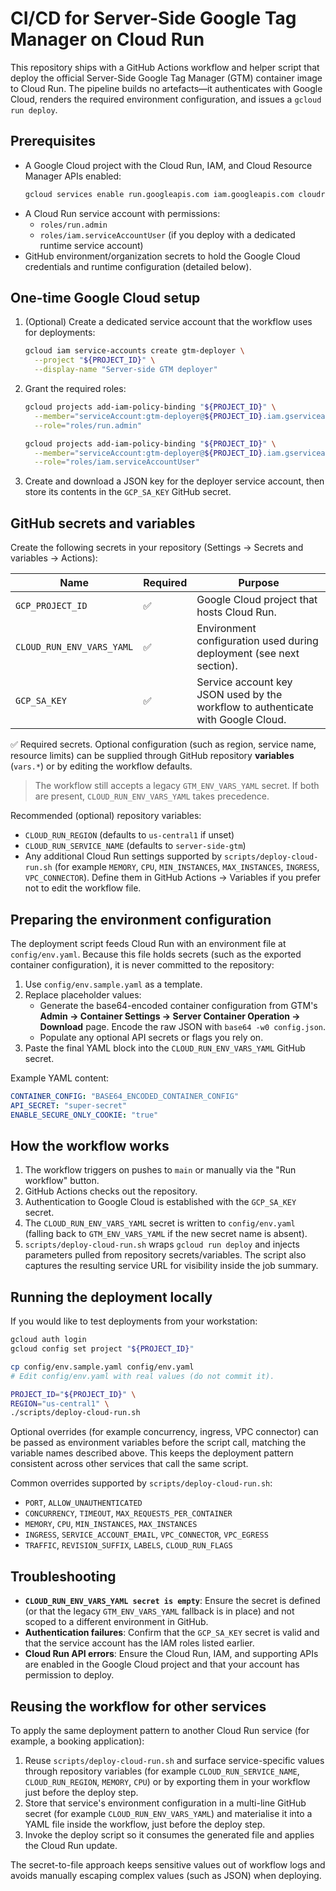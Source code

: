 # CI/CD for Server-Side Google Tag Manager on Cloud Run

This repository ships with a GitHub Actions workflow and helper script that deploy the official Server-Side Google Tag Manager (GTM) container image to Cloud Run. The pipeline builds no artefacts—it authenticates with Google Cloud, renders the required environment configuration, and issues a `gcloud run deploy`.

## Prerequisites

- A Google Cloud project with the Cloud Run, IAM, and Cloud Resource Manager APIs enabled:
  ```bash
  gcloud services enable run.googleapis.com iam.googleapis.com cloudresourcemanager.googleapis.com
  ```
- A Cloud Run service account with permissions:
  - `roles/run.admin`
  - `roles/iam.serviceAccountUser` (if you deploy with a dedicated runtime service account)
- GitHub environment/organization secrets to hold the Google Cloud credentials and runtime configuration (detailed below).

## One-time Google Cloud setup

1. (Optional) Create a dedicated service account that the workflow uses for deployments:
   ```bash
   gcloud iam service-accounts create gtm-deployer \
     --project "${PROJECT_ID}" \
     --display-name "Server-side GTM deployer"
   ```
2. Grant the required roles:
   ```bash
   gcloud projects add-iam-policy-binding "${PROJECT_ID}" \
     --member="serviceAccount:gtm-deployer@${PROJECT_ID}.iam.gserviceaccount.com" \
     --role="roles/run.admin"

   gcloud projects add-iam-policy-binding "${PROJECT_ID}" \
     --member="serviceAccount:gtm-deployer@${PROJECT_ID}.iam.gserviceaccount.com" \
     --role="roles/iam.serviceAccountUser"
   ```
3. Create and download a JSON key for the deployer service account, then store its contents in the `GCP_SA_KEY` GitHub secret.

## GitHub secrets and variables

Create the following secrets in your repository (Settings → Secrets and variables → Actions):

| Name | Required | Purpose |
| ---- | -------- | ------- |
| `GCP_PROJECT_ID` | ✅ | Google Cloud project that hosts Cloud Run. |
| `CLOUD_RUN_ENV_VARS_YAML` | ✅ | Environment configuration used during deployment (see next section). |
| `GCP_SA_KEY` | ✅ | Service account key JSON used by the workflow to authenticate with Google Cloud. |

✅ Required secrets. Optional configuration (such as region, service name, resource limits) can be supplied through GitHub repository **variables** (`vars.*`) or by editing the workflow defaults.

> The workflow still accepts a legacy `GTM_ENV_VARS_YAML` secret. If both are present, `CLOUD_RUN_ENV_VARS_YAML` takes precedence.

Recommended (optional) repository variables:

- `CLOUD_RUN_REGION` (defaults to `us-central1` if unset)
- `CLOUD_RUN_SERVICE_NAME` (defaults to `server-side-gtm`)
- Any additional Cloud Run settings supported by `scripts/deploy-cloud-run.sh` (for example `MEMORY`, `CPU`, `MIN_INSTANCES`, `MAX_INSTANCES`, `INGRESS`, `VPC_CONNECTOR`). Define them in GitHub Actions → Variables if you prefer not to edit the workflow file.

## Preparing the environment configuration

The deployment script feeds Cloud Run with an environment file at `config/env.yaml`. Because this file holds secrets (such as the exported container configuration), it is never committed to the repository:

1. Use `config/env.sample.yaml` as a template.
2. Replace placeholder values:
   - Generate the base64-encoded container configuration from GTM's **Admin → Container Settings → Server Container Operation → Download** page. Encode the raw JSON with `base64 -w0 config.json`.
   - Populate any optional API secrets or flags you rely on.
3. Paste the final YAML block into the `CLOUD_RUN_ENV_VARS_YAML` GitHub secret.

Example YAML content:

```yaml
CONTAINER_CONFIG: "BASE64_ENCODED_CONTAINER_CONFIG"
API_SECRET: "super-secret"
ENABLE_SECURE_ONLY_COOKIE: "true"
```

## How the workflow works

1. The workflow triggers on pushes to `main` or manually via the "Run workflow" button.
2. GitHub Actions checks out the repository.
3. Authentication to Google Cloud is established with the `GCP_SA_KEY` secret.
4. The `CLOUD_RUN_ENV_VARS_YAML` secret is written to `config/env.yaml` (falling back to `GTM_ENV_VARS_YAML` if the new secret name is absent).
5. `scripts/deploy-cloud-run.sh` wraps `gcloud run deploy` and injects parameters pulled from repository secrets/variables. The script also captures the resulting service URL for visibility inside the job summary.

## Running the deployment locally

If you would like to test deployments from your workstation:

```bash
gcloud auth login
gcloud config set project "${PROJECT_ID}"

cp config/env.sample.yaml config/env.yaml
# Edit config/env.yaml with real values (do not commit it).

PROJECT_ID="${PROJECT_ID}" \
REGION="us-central1" \
./scripts/deploy-cloud-run.sh
```

Optional overrides (for example concurrency, ingress, VPC connector) can be passed as environment variables before the script call, matching the variable names described above. This keeps the deployment pattern consistent across other services that call the same script.

Common overrides supported by `scripts/deploy-cloud-run.sh`:

- `PORT`, `ALLOW_UNAUTHENTICATED`
- `CONCURRENCY`, `TIMEOUT`, `MAX_REQUESTS_PER_CONTAINER`
- `MEMORY`, `CPU`, `MIN_INSTANCES`, `MAX_INSTANCES`
- `INGRESS`, `SERVICE_ACCOUNT_EMAIL`, `VPC_CONNECTOR`, `VPC_EGRESS`
- `TRAFFIC`, `REVISION_SUFFIX`, `LABELS`, `CLOUD_RUN_FLAGS`

## Troubleshooting

- **`CLOUD_RUN_ENV_VARS_YAML secret is empty`**: Ensure the secret is defined (or that the legacy `GTM_ENV_VARS_YAML` fallback is in place) and not scoped to a different environment in GitHub.
- **Authentication failures**: Confirm that the `GCP_SA_KEY` secret is valid and that the service account has the IAM roles listed earlier.
- **Cloud Run API errors**: Ensure the Cloud Run, IAM, and supporting APIs are enabled in the Google Cloud project and that your account has permission to deploy.

## Reusing the workflow for other services

To apply the same deployment pattern to another Cloud Run service (for example, a booking application):

1. Reuse `scripts/deploy-cloud-run.sh` and surface service-specific values through repository variables (for example `CLOUD_RUN_SERVICE_NAME`, `CLOUD_RUN_REGION`, `MEMORY`, `CPU`) or by exporting them in your workflow just before the deploy step.
2. Store that service's environment configuration in a multi-line GitHub secret (for example `CLOUD_RUN_ENV_VARS_YAML`) and materialise it into a YAML file inside the workflow, just before the deploy step.
3. Invoke the deploy script so it consumes the generated file and applies the Cloud Run update.

The secret-to-file approach keeps sensitive values out of workflow logs and avoids manually escaping complex values (such as JSON) when deploying.
